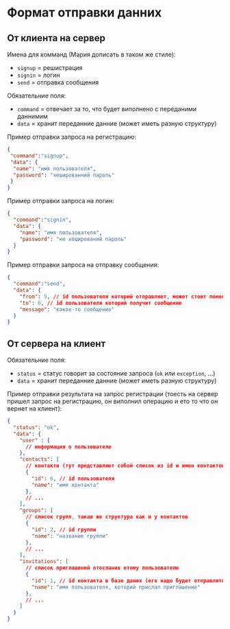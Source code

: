 # Формат отправки данних

## От клиента на сервер

Имена для комманд (Мария дописать в таком же стиле):
- `signup` = решистрация
- `signin` = логин
- `send` = отправка сообщения

Обязательние поля:
- `command` = отвечает за то, что будет виполнено с переданими даннимим
- `data` = хранит переданние данние (может иметь разную структуру)

Пример отправки запроса на регистрацию:
```json
{
 "command":"signup",
 "data": {
  "name": "имя пользователя",
  "password": "хешированний пароль"
 }
}
```

Пример отправки запроса на логин: 
```json
{
  "command":"signin",
  "data": {
    "name": "имя пользователя",
    "password": "не хеширований пароль"
  }
}
```

Пример отправки запроса на отправку сообщения:
```json
{
  "command":"send",
  "data": {
    "from": 5, // id пользователя которий отправляет, может стоит поменять на имя
    "to": 6, // id пользователя которий получит сообщение
    "message": "какое-то сообщение"
  }
}
```


## От сервера на клиент

Обязательние поля:
- `status` = статус говорит за состояние запроса (`ok` или `exception`, ...)
- `data` = хранит переданние данние (может иметь разную структуру)

Пример отправки результата на запрос регистрации (тоесть на сервер пришел запрос на регистрацию, он виполнил операцию и ето то что он вернет на клиент):
```json
{
  "status": "ok",
  "data": {
    "user" : {
      // информация о пользователе
    },
    "contacts": [
      // контакти (тут представляют собой список из id и имен контактов)
      {
        "id": 6, // id пользователя
        "name": "имя контакта"
      },
      // ...
    ],
    "groups": [
      // список групп, такая же структура как и у контактов
      {
        "id": 2, // id группи
        "name": "название группи"
      },
      // ...
    ],
    "invitations": [
      // список приглашений отосланих етому пользователю
      {
        "id": 1, // id контакта в базе даних (его надо будет отправлять при подтверждении приглашения)
        "name": "имя пользователя, которий прислал приглашение"
      },
      // ...
    ]
  }
}
```